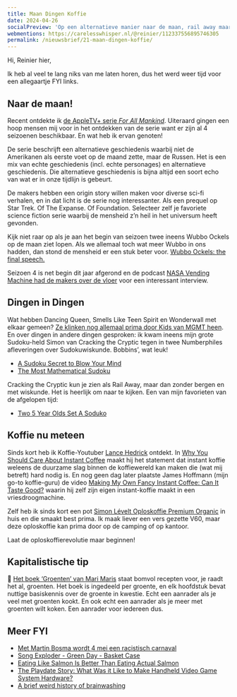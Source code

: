 ```yaml
---
title: Maan Dingen Koffie
date: 2024-04-26
socialPreview: 'Op een alternatieve manier naar de maan, rail away maar dan met wiskunde en koffie nu meteen!'
webmentions: https://carelesswhisper.nl/@reinier/112337556895746305
permalink: /nieuwsbrief/21-maan-dingen-koffie/
---
```


Hi, Reinier hier,

Ik heb al veel te lang niks van me laten horen, dus het werd weer tijd voor een allegaartje FYI links.

## Naar de maan!

Recent ontdekte ik [de AppleTV+ serie _For All Mankind_](https://tv.apple.com/us/show/for-all-mankind/umc.cmc.6wsi780sz5tdbqcf11k76mkp7). Uiteraard gingen een hoop mensen mij voor in het ontdekken van de serie want er zijn al 4 seizoenen beschikbaar. En wat heb ik ervan genoten!

De serie beschrijft een alternatieve geschiedenis waarbij niet de Amerikanen als eerste voet op de maand zette, maar de Russen. Het is een mix van echte geschiedenis (incl. echte personages) en alternatieve geschiedenis. Die alternatieve geschiedenis is bijna altijd een soort echo van wat er in onze tijdlijn is gebeurt.

De makers hebben een origin story willen maken voor diverse sci-fi verhalen, en in dat licht is de serie nog interessanter. Als een prequel op Star Trek. Of The Expanse. Of Foundation. Selecteer zelf je favoriete science fiction serie waarbij de mensheid z’n heil in het universum heeft gevonden.

Kijk niet raar op als je aan het begin van seizoen twee ineens Wubbo Ockels op de maan ziet lopen. Als we allemaal toch wat meer Wubbo in ons hadden, dan stond de mensheid er een stuk beter voor. [Wubbo Ockels: the final speech.](https://www.youtube.com/watch?v=5V045-b7EAI)

Seizoen 4 is net begin dit jaar afgerond en de podcast [NASA Vending Machine had de makers over de vloer](https://www.theincomparable.com/nvm/31/) voor een interessant interview.

## Dingen in Dingen

Wat hebben Dancing Queen, Smells Like Teen Spirit en Wonderwall met elkaar gemeen? [Ze klinken nog allemaal prima door Kids van MGMT heen](https://www.youtube.com/watch?v=oll2JXenSho). En over dingen in andere dingen gesproken: ik kwam ineens mijn grote Sudoku-held Simon van Cracking the Cryptic tegen in twee Numberphiles afleveringen over Sudokuwiskunde. Bobbins’, wat leuk!

- [A Sudoku Secret to Blow Your Mind](https://www.youtube.com/watch?v=pezlnN4X52g)
- [The Most Mathematical Sudoku](https://www.youtube.com/watch?v=h8AulgkjyIc)

Cracking the Cryptic kun je zien als Rail Away, maar dan zonder bergen en met wiskunde. Het is heerlijk om naar te kijken. Een van mijn favorieten van de afgelopen tijd:

- [Two 5 Year Olds Set A Soduko](https://www.youtube.com/watch?v=O_QhIyedk8w)

## Koffie nu meteen

Sinds kort heb ik Koffie-Youtuber [Lance Hedrick](https://www.youtube.com/@LanceHedrick) ontdekt. In [Why You Should Care About Instant Coffee](https://www.youtube.com/watch?v=5-zOtDW4AWI) maakt hij het statement dat instant koffie weleens de duurzame slag binnen de koffiewereld kan maken die (wat mij betreft) hard nodig is. En nog geen dag later plaatste James Hoffmann (mijn go-to koffie-guru) de video [Making My Own Fancy Instant Coffee: Can It Taste Good?](https://www.youtube.com/watch?v=eRnonn7EhEc) waarin hij zelf zijn eigen instant-koffie maakt in een vriesdroogmachine. 

Zelf heb ik sinds kort een pot [Simon Lévelt Oploskoffie Premium Organic](https://www.simonlevelt.nl/oploskoffie-premium-organic-coffee-100g) in huis en die smaakt best prima. Ik maak liever een vers gezette V60, maar deze oploskoffie kan prima door op de camping of op kantoor.

Laat de oploskoffierevolutie maar beginnen!

## Kapitalistische tip

📗 [Het boek ‘Groenten’ van Mari Maris](https://partner.bol.com/click/click?p=2&t=url&s=1066120&f=TXL&url=https%3A%2F%2Fwww.bol.com%2Fnl%2Fnl%2Fp%2Fgroenten%2F9300000042258505%2F&name=Groenten%2C%20Mari%20Maris) staat bomvol recepten voor, je raadt het al, groenten. Het boek is ingedeeld per groente, en elk hoofdstuk bevat nuttige basiskennis over de groente in kwestie. Echt een aanrader als je veel met groenten kookt. En ook echt een aanrader als je meer met groenten wilt koken. Een aanrader voor iedereen dus. 

## Meer FYI

- [Met Martin Bosma wordt 4 mei een racistisch carnaval](https://www.frontaalnaakt.nl/archives/met-martin-bosma-wordt-4-mei-een-racistisch-carnaval.html)
- [Song Exploder - Green Day - Basket Case](https://songexploder.net/green-day)
- [Eating Like Salmon Is Better Than Eating Actual Salmon](https://www.foodandwine.com/health-benefits-of-eating-wild-fish-8622761)
- [The Playdate Story: What Was it Like to Make Handheld Video Game System Hardware?](https://gdcvault.com/play/1034707/The-Playdate-Story-What-Was)
- [A brief weird history of brainwashing](https://www.technologyreview.com/2024/04/12/1090726/brainwashing-mind-control-history-operation-midnight-climax/)
